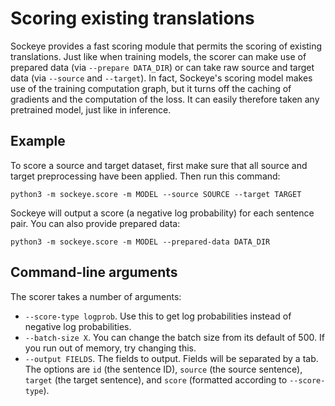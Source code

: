 # Scoring existing translations

Sockeye provides a fast scoring module that permits the scoring of existing translations.
Just like when training models, the scorer can make use of prepared data (via `--prepare DATA_DIR`) or can take raw source and target data (via `--source` and `--target`).
In fact, Sockeye's scoring model makes use of the training computation graph, but it turns off the caching of gradients and the computation of the loss.
It can easily therefore taken any pretrained model, just like in inference.

## Example

To score a source and target dataset, first make sure that all source and target preprocessing have been applied.
Then run this command:

    python3 -m sockeye.score -m MODEL --source SOURCE --target TARGET

Sockeye will output a score (a negative log probability) for each sentence pair.
You can also provide prepared data:

    python3 -m sockeye.score -m MODEL --prepared-data DATA_DIR

## Command-line arguments

The scorer takes a number of arguments:

-  `--score-type logprob`. Use this to get log probabilities instead of negative log probabilities.
-  `--batch-size X`. You can change the batch size from its default of 500.
   If you run out of memory, try changing this.
-  `--output FIELDS`. The fields to output.
   Fields will be separated by a tab.
   The options are `id` (the sentence ID), `source` (the source sentence), `target` (the target sentence), and `score` (formatted according to `--score-type`).
